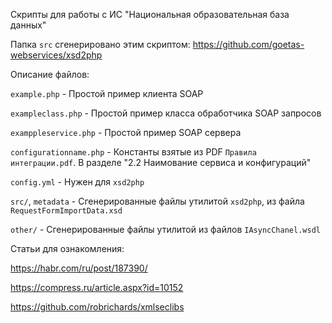 Скрипты для работы с ИС "Национальная образовательная база данных"

Папка `src` сгенерировано этим скриптом: https://github.com/goetas-webservices/xsd2php


Описание файлов:

`example.php` - Простой пример клиента SOAP

`exampleclass.php` - Простой пример класса обработчика SOAP запросов

`examppleservice.php` - Простой пример SOAP сервера

`configurationname.php` - Константы взятые из PDF `Правила интеграции.pdf`. В разделе "2.2 Наимование сервиса и конфигураций"

`config.yml` - Нужен для `xsd2php`

`src/`, `metadata` - Сгенерированные файлы утилитой `xsd2php`, из файла `RequestFormImportData.xsd`

`other/` - Сгенерированные файлы утилитой из файлов `IAsyncChanel.wsdl`



Статьи для ознакомления:

https://habr.com/ru/post/187390/

https://compress.ru/article.aspx?id=10152

https://github.com/robrichards/xmlseclibs


